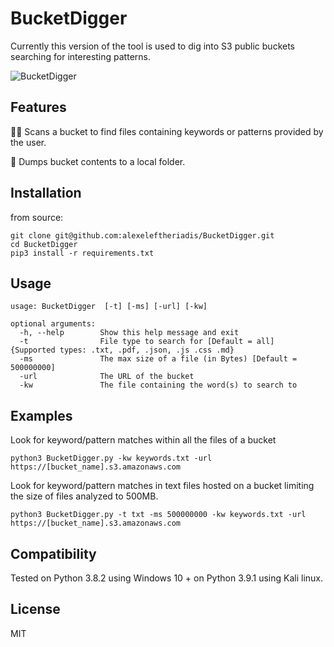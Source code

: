 # BucketDigger

Currently this version of the tool is used to dig into S3 public buckets searching for interesting patterns.

![BucketDigger](https://user-images.githubusercontent.com/24937516/130268642-b857b4d8-6e09-472b-bf3e-c2e045a56cc5.png)


Features
---
🕵️‍♀️ Scans a bucket to find files containing keywords or patterns provided by the user.

💾 Dumps bucket contents to a local folder.


Installation
---

from source:
```
git clone git@github.com:alexeleftheriadis/BucketDigger.git
cd BucketDigger
pip3 install -r requirements.txt
```

Usage
---
```
usage: BucketDigger  [-t] [-ms] [-url] [-kw]

optional arguments:
  -h, --help        Show this help message and exit
  -t                File type to search for [Default = all]  {Supported types: .txt, .pdf, .json, .js .css .md}
  -ms               The max size of a file (in Bytes) [Default = 500000000]
  -url              The URL of the bucket
  -kw               The file containing the word(s) to search to
```

Examples
---
Look for keyword/pattern matches within all the files of a bucket 
```
python3 BucketDigger.py -kw keywords.txt -url https://[bucket_name].s3.amazonaws.com
```

Look for keyword/pattern matches in text files hosted on a bucket limiting the size of files analyzed to 500MB. 
```
python3 BucketDigger.py -t txt -ms 500000000 -kw keywords.txt -url https://[bucket_name].s3.amazonaws.com
```

Compatibility
---
Tested on Python 3.8.2 using Windows 10 + on Python 3.9.1 using Kali linux.

License
---
MIT
